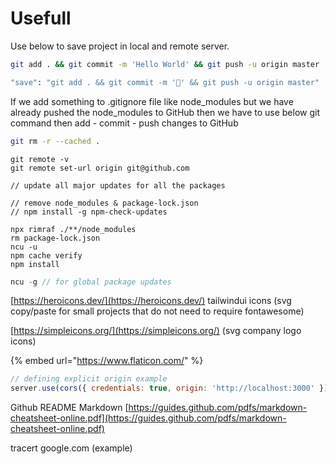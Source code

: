 # Usefull

Use below to save project in local and remote server.

```bash
git add . && git commit -m 'Hello World' && git push -u origin master

"save": "git add . && git commit -m '🔹' && git push -u origin master"
```

If we add something to .gitignore file like node\_modules but we have already pushed the node\_modules to GitHub then we have to use below git command then add - commit - push changes to GitHub

```bash
git rm -r --cached . 
```

```text
git remote -v
git remote set-url origin git@github.com
```

```text
// update all major updates for all the packages

// remove node_modules & package-lock.json
// npm install -g npm-check-updates

npx rimraf ./**/node_modules
rm package-lock.json
ncu -u
npm cache verify
npm install
```

```javascript
ncu -g // for global package updates
```

[https://heroicons.dev/](https://heroicons.dev/) tailwindui icons \(svg copy/paste for small projects that do not need to require fontawesome\)

[https://simpleicons.org/](https://simpleicons.org/) \(svg company logo icons\)

{% embed url="https://www.flaticon.com/" %}

```javascript
// defining explicit origin example
server.use(cors({ credentials: true, origin: 'http://localhost:3000' }))
```

Github README Markdown [https://guides.github.com/pdfs/markdown-cheatsheet-online.pdf](https://guides.github.com/pdfs/markdown-cheatsheet-online.pdf)

tracert google.com \(example\)



